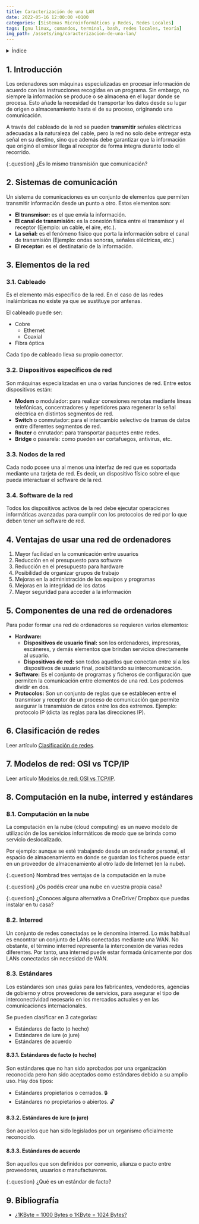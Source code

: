 ```yaml
---
title: Caracterización de una LAN
date: 2022-05-16 12:00:00 +0100
categories: [Sistemas Microinformáticos y Redes, Redes Locales]
tags: [gnu linux, comandos, terminal, bash, redes locales, teoría]
img_path: /assets/img/caracterizacion-de-una-lan/
---
```


<details class="card mb-2">
  <summary class="card-header">Índice</summary>
  <div class="card-body" markdown="1">

- [1. Introducción](#1-introducción)
- [2. Sistemas de comunicación](#2-sistemas-de-comunicación)
- [3. Elementos de la red](#3-elementos-de-la-red)
  - [3.1. Cableado](#31-cableado)
  - [3.2. Dispositivos específicos de red](#32-dispositivos-específicos-de-red)
  - [3.3. Nodos de la red](#33-nodos-de-la-red)
  - [3.4. Software de la red](#34-software-de-la-red)
- [4. Ventajas de usar una red de ordenadores](#4-ventajas-de-usar-una-red-de-ordenadores)
- [5. Componentes de una red de ordenadores](#5-componentes-de-una-red-de-ordenadores)
- [6. Clasificación de redes](#6-clasificación-de-redes)
- [7. Modelos de red: OSI vs TCP/IP](#7-modelos-de-red-osi-vs-tcpip)
- [8. Computación en la nube, interred y estándares](#8-computación-en-la-nube-interred-y-estándares)
  - [8.1. Computación en la nube](#81-computación-en-la-nube)
  - [8.2. Interred](#82-interred)
  - [8.3. Estándares](#83-estándares)
    - [8.3.1. Estándares de facto (o hecho)](#831-estándares-de-facto-o-hecho)
    - [8.3.2. Estándares de iure (o jure)](#832-estándares-de-iure-o-jure)
    - [8.3.3. Estándares de acuerdo](#833-estándares-de-acuerdo)
- [9. Bibliografía](#9-bibliografía)

<!-- Comentario para que no se descuajeringue la cosa -->

  </div>
</details>



## 1. Introducción

Los ordenadores son máquinas especializadas en procesar información de acuerdo con las instrucciones recogidas en un programa. Sin embargo, no siempre la información se produce o se almacena en el lugar donde se procesa. Esto añade la necesidad de transportar los datos desde su lugar de origen o almacenamiento hasta el de su proceso, originando una comunicación.

A través del cableado de la red se pueden **transmitir** señales eléctricas adecuadas a la naturaleza del cable, pero la red no solo debe entregar esta señal en su destino, sino que además debe garantizar que la información que originó el emisor llega al receptor de forma íntegra durante todo el recorrido.

{:.question}
¿Es lo mismo transmisión que comunicación?

## 2. Sistemas de comunicación

Un sistema de comunicaciones es un conjunto de elementos que permiten transmitir información desde un punto a otro.
Estos elementos son:
- **El transmisor:** es el que envía la información.
- **El canal de transmisión:** es la conexión física entre el transmisor y el receptor (Ejemplo: un cable, el aire, etc.).
- **La señal:** es el fenómeno físico que porta la información sobre el canal de transmisión (Ejemplo: ondas sonoras, señales eléctricas, etc.)
- **El receptor:** es el destinatario de la información.

## 3. Elementos de la red

### 3.1. Cableado

Es el elemento más específico de la red. En el caso de las redes inalámbricas no existe ya que se sustituye por antenas.

El cableado puede ser:

- Cobre
  - Ethernet
  - Coaxial
- Fibra óptica

Cada tipo de cableado lleva su propio conector.

### 3.2. Dispositivos específicos de red

Son máquinas especializadas en una o varias funciones de red. Entre estos dispositivos están:

- **Modem** o modulador: para realizar conexiones remotas mediante líneas telefónicas, concentradores y repetidores para regenerar la señal eléctrica en distintos segmentos de red.
- **Switch** o conmutador: para el intercambio selectivo de tramas de datos entre diferentes segmentos de red.
- **Router** o enrutador: para transportar paquetes entre redes.
- **Bridge** o pasarela: como pueden ser cortafuegos, antivirus, etc.

### 3.3. Nodos de la red

Cada nodo posee una al menos una interfaz de red que es soportada mediante una tarjeta de red. Es decir, un dispositivo físico sobre el que pueda interactuar el software de la red.

### 3.4. Software de la red

Todos los dispositivos activos de la red debe ejecutar operaciones informáticas avanzadas para cumplir con los protocolos de red por lo que deben tener un software de red.

## 4. Ventajas de usar una red de ordenadores

1. Mayor facilidad en la comunicación entre usuarios
1. Reducción en el presupuesto para software
1. Reducción en el presupuesto para hardware
1. Posibilidad de organizar grupos de trabajo
1. Mejoras en la administración de los equipos y programas
1. Mejoras en la integridad de los datos
1. Mayor seguridad para acceder a la información

## 5. Componentes de una red de ordenadores

Para poder formar una red de ordenadores se requieren varios elementos: 

- **Hardware:**
    - **Dispositivos de usuario final:** son los ordenadores, impresoras, escáneres, y demás elementos que brindan servicios directamente al usuario.
    - **Dispositivos de red:** son todos aquellos que conectan entre sí a los dispositivos de usuario final, posibilitando su intercomunicación.
- **Software:** Es el conjunto de programas y ficheros de configuración que permiten la comunicación entre elementos de una red. Los podemos dividir en dos.
- **Protocolos:** Son un conjunto de reglas que se establecen entre el transmisor y receptor de un proceso de comunicación que permite asegurar la transmisión de datos entre los dos extremos. Ejemplo: protocolo IP (dicta las reglas para las direcciones IP).

## 6. Clasificación de redes

Leer artículo [Clasificación de redes](/posts/clasificacion-de-redes/).

## 7. Modelos de red: OSI vs TCP/IP

Leer artículo [Modelos de red: OSI vs TCP/IP](/posts/modelos-red-osi-vs-tcp-ip).

## 8. Computación en la nube, interred y estándares

### 8.1. Computación en la nube

La computación en la nube (cloud computing) es un nuevo modelo de utilización de los servicios informáticos de modo que se brinda como servicio deslocalizado. 

Por ejemplo: aunque se esté trabajando desde un ordenador personal, el espacio de almacenamiento en donde se guardan los ficheros puede estar en un proveedor de almacenamiento al otro lado de Internet (en la nube).

{:.question}
Nombrad tres ventajas de la computación en la nube

{:.question}
¿Os podéis crear una nube en vuestra propia casa?

{:.question}
¿Conoces alguna alternativa a OneDrive/ Dropbox que puedas instalar en tu casa?


### 8.2. Interred

Un conjunto de redes conectadas se le denomina interred. Lo más habitual es encontrar un conjunto de LANs conectadas mediante una WAN. No obstante, el término interred representa la interconexión de varias redes diferentes. Por tanto, una interred puede estar formada únicamente por dos LANs conectadas sin necesidad de WAN.


### 8.3. Estándares

Los estándares son unas guías para los fabricantes, vendedores, agencias de gobierno y otros proveedores de servicios, para asegurar el tipo de interconectividad necesario en los mercados actuales y en las comunicaciones internacionales.

Se pueden clasificar en 3 categorías:

- Estándares de facto (o hecho)
- Estándares de iure (o jure)
- Estándares de acuerdo

#### 8.3.1. Estándares de facto (o hecho)

Son estándares que no han sido aprobados por una organización reconocida pero han sido aceptados como estándares debido a su amplio uso. Hay dos tipos:

- Estándares propietarios o cerrados. 🔒
- Estándares no propietarios o abiertos. 🔓

#### 8.3.2. Estándares de iure (o jure)

Son aquellos que han sido legislados por un organismo oficialmente reconocido. 

#### 8.3.3. Estándares de acuerdo

Son aquellos que son definidos por convenio, alianza o pacto entre proveedores, usuarios o manufactureros.

{:.question}
¿Qué es un estándar de facto?

## 9. Bibliografía

- [¿1KByte = 1000 Bytes o 1KByte = 1024 Bytes?](https://platzi.com/tutoriales/1277-redes/4929-1kbyte-1000-bytes-o-1kbyte-1024-bytes/)